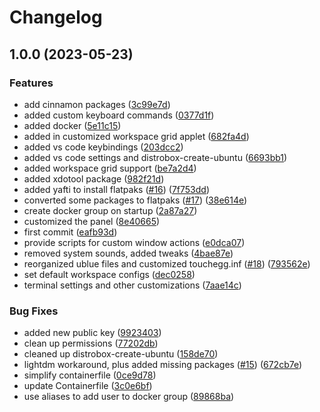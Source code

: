 # Changelog

## 1.0.0 (2023-05-23)


### Features

* add cinnamon packages ([3c99e7d](https://github.com/A-Lovett/cinnamon/commit/3c99e7d987951cf10122f32f14abf38c827a71e4))
* added custom keyboard commands ([0377d1f](https://github.com/A-Lovett/cinnamon/commit/0377d1f483d21d8c74f60900bad1127eb8103ffa))
* added docker ([5e11c15](https://github.com/A-Lovett/cinnamon/commit/5e11c15e3d5f81f0025f7895c7861c2b2f945010))
* added in customized workspace grid applet ([682fa4d](https://github.com/A-Lovett/cinnamon/commit/682fa4d93b0d9b6db1acc99e3cb268fdf3fb2351))
* added vs code keybindings ([203dcc2](https://github.com/A-Lovett/cinnamon/commit/203dcc26ad2731171df168c38f70b6d34a7864ac))
* added vs code settings and distrobox-create-ubuntu ([6693bb1](https://github.com/A-Lovett/cinnamon/commit/6693bb1cc6503b45b5c9bd20080e940259a9a178))
* added workspace grid support ([be7a2d4](https://github.com/A-Lovett/cinnamon/commit/be7a2d435b1cee0484e5a42d62381f5126dc5bc0))
* added xdotool package ([982f21d](https://github.com/A-Lovett/cinnamon/commit/982f21d0e72c962c9e45958bf5a2f694da6f4165))
* added yafti to install flatpaks ([#16](https://github.com/A-Lovett/cinnamon/issues/16)) ([7f753dd](https://github.com/A-Lovett/cinnamon/commit/7f753dd9e029d60d466ea7eff0a01708bbf89a60))
* converted some packages to flatpaks ([#17](https://github.com/A-Lovett/cinnamon/issues/17)) ([38e614e](https://github.com/A-Lovett/cinnamon/commit/38e614ebac0f06a2d971fc80a3deb7dbcd994f4e))
* create docker group on startup ([2a87a27](https://github.com/A-Lovett/cinnamon/commit/2a87a273416d2d41a3a712761b96148f1ec14457))
* customized the panel ([8e40665](https://github.com/A-Lovett/cinnamon/commit/8e4066585e2245f02e6c0b16dab3b8a97a362950))
* first commit ([eafb93d](https://github.com/A-Lovett/cinnamon/commit/eafb93dd2dda68f90c56be03d79ace848b7b6255))
* provide scripts for custom window actions ([e0dca07](https://github.com/A-Lovett/cinnamon/commit/e0dca07fd4d115c2ca2bbd18d3d769299a32fc47))
* removed system sounds, added tweaks ([4bae87e](https://github.com/A-Lovett/cinnamon/commit/4bae87e6bb60cea9c5ae1f808a194189542b8875))
* reorganized ublue files and customized touchegg.inf ([#18](https://github.com/A-Lovett/cinnamon/issues/18)) ([793562e](https://github.com/A-Lovett/cinnamon/commit/793562e89a97796b186d9a92b00561af38430cff))
* set default workspace configs ([dec0258](https://github.com/A-Lovett/cinnamon/commit/dec0258625a1ba40897f425ac1eb55c9b6aa0349))
* terminal settings and other customizations ([7aae14c](https://github.com/A-Lovett/cinnamon/commit/7aae14c6d95369b4286fedb9cce67edb03f23f55))


### Bug Fixes

* added new public key ([9923403](https://github.com/A-Lovett/cinnamon/commit/99234034c89d0bc678d511d3bf914b601b9717f9))
* clean up permissions ([77202db](https://github.com/A-Lovett/cinnamon/commit/77202db900df1d0e81221ea4685b31eb76ae3570))
* cleaned up distrobox-create-ubuntu ([158de70](https://github.com/A-Lovett/cinnamon/commit/158de70f525d7c8b68b10eb8d4bab2ef9e9d3b8f))
* lightdm workaround, plus added missing packages ([#15](https://github.com/A-Lovett/cinnamon/issues/15)) ([672cb7e](https://github.com/A-Lovett/cinnamon/commit/672cb7e9c7e4c9ce1ab6e7b34532bfef38727bad))
* simplify containerfile ([0ce9d78](https://github.com/A-Lovett/cinnamon/commit/0ce9d7856c96b03a465d079d7aa3415320ea0a76))
* update Containerfile ([3c0e6bf](https://github.com/A-Lovett/cinnamon/commit/3c0e6bfa3c5495428e162bb75a256898b5425edc))
* use aliases to add user to docker group ([89868ba](https://github.com/A-Lovett/cinnamon/commit/89868ba8f0e7251c05adbc9f4bb76a57c31f6b8a))

